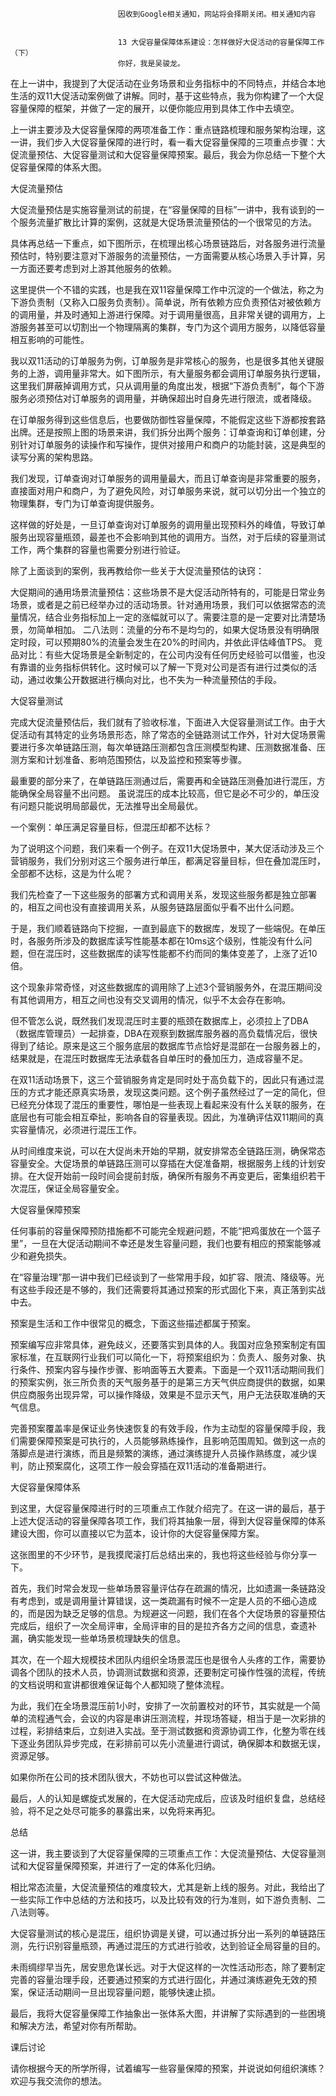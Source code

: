 
                            
                            因收到Google相关通知，网站将会择期关闭。相关通知内容
                            
                            
                            13 大促容量保障体系建设：怎样做好大促活动的容量保障工作（下）
                            你好，我是吴骏龙。

在上一讲中，我提到了大促活动在业务场景和业务指标中的不同特点，并结合本地生活的双11大促活动案例做了讲解。同时，基于这些特点，我为你构建了一个大促容量保障的框架，并做了一定的展开，以便你能应用到具体工作中去填空。

上一讲主要涉及大促容量保障的两项准备工作：重点链路梳理和服务架构治理，这一讲，我们步入大促容量保障的进行时，看一看大促容量保障的三项重点步骤：大促流量预估、大促容量测试和大促容量保障预案。最后，我会为你总结一下整个大促容量保障的体系大图。

大促流量预估

大促流量预估是实施容量测试的前提，在“容量保障的目标”一讲中，我有谈到的一个服务流量扩散比计算的案例，这就是大促场景流量预估的一个很常见的方法。

具体再总结一下重点，如下图所示，在梳理出核心场景链路后，对各服务进行流量预估时，特别要注意对下游服务的流量预估，一方面需要从核心场景入手计算，另一方面还要考虑到对上游其他服务的依赖。



这里提供一个不错的实践，也是我在双11容量保障工作中沉淀的一个做法，称之为下游负责制（又称入口服务负责制）。简单说，所有依赖方应负责预估对被依赖方的调用量，并及时通知上游进行保障。对于调用量很高，且非常关键的调用方，上游服务甚至可以切割出一个物理隔离的集群，专门为这个调用方服务，以降低容量相互影响的可能性。

我以双11活动的订单服务为例，订单服务是非常核心的服务，也是很多其他关键服务的上游，调用量非常大。如下图所示，有大量服务都会调用订单服务执行逻辑，这里我们屏蔽掉调用方式，只从调用量的角度出发，根据“下游负责制”，每个下游服务必须预估对订单服务的调用量，并确保超出时自身先进行限流，或者降级。



在订单服务得到这些信息后，也要做防御性容量保障，不能假定这些下游都按套路出牌。还是按照上图的场景来讲，我们拆分出两个服务：订单查询和订单创建，分别针对订单服务的读操作和写操作，提供对接用户和商户的功能封装，这是典型的读写分离的架构思路。

我们发现，订单查询对订单服务的调用量最大，而且订单查询是非常重要的服务，直接面对用户和商户，为了避免风险，对订单服务来说，就可以切分出一个独立的物理集群，专门为订单查询提供服务。

这样做的好处是，一旦订单查询对订单服务的调用量出现预料外的峰值，导致订单服务出现容量瓶颈，最差也不会影响到其他的调用方。当然，对于后续的容量测试工作，两个集群的容量也需要分别进行验证。

除了上面谈到的案例，我再教给你一些关于大促流量预估的诀窍：


大促期间的通用场景流量预估：这些场景不是大促活动所特有的，可能是日常业务场景，或者是之前已经举办过的活动场景。针对通用场景，我们可以依据常态的流量情况，结合业务指标加上一定的涨幅就可以了。需要注意的是一定要对比清楚场景，勿简单相加。
二八法则：流量的分布不是均匀的，如果大促场景没有明确限定时段，可以预期80%的流量会发生在20%的时间内，并依此评估峰值TPS。
竞品对比：有些大促场景是全新制定的，在公司内没有任何历史经验可以借鉴，也没有靠谱的业务指标供转化。这时候可以了解一下竞对公司是否有进行过类似的活动，通过收集公开数据进行横向对比，也不失为一种流量预估的手段。


大促容量测试

完成大促流量预估后，我们就有了验收标准，下面进入大促容量测试工作。由于大促活动有其特定的业务场景形态，除了常态的全链路测试工作外，针对大促场景需要进行多次单链路压测，每次单链路压测都包含压测模型构建、压测数据准备、压测方案和计划准备、影响范围预估，以及监控和预案等步骤。

最重要的部分来了，在单链路压测通过后，需要再和全链路压测叠加进行混压，方能确保全局容量不出问题。 虽说混压的成本比较高，但它是必不可少的，单压没有问题只能说明局部最优，无法推导出全局最优。



一个案例：单压满足容量目标，但混压却都不达标？

为了说明这个问题，我们来看一个例子。在双11大促场景中，某大促活动涉及三个营销服务，我们分别对这三个服务进行单压，都满足容量目标，但在叠加混压时，全部都不达标，这是为什么呢？

我们先检查了一下这些服务的部署方式和调用关系，发现这些服务都是独立部署的，相互之间也没有直接调用关系，从服务链路层面似乎看不出什么问题。



于是，我们顺着链路向下挖掘，一直到最底下的数据库，发现了一些端倪。在单压时，各服务所涉及的数据库读写性能基本都在10ms这个级别，性能没有什么问题，但在混压时，这些数据库的读写性能都不约而同的集体变差了，上涨了近10倍。

这个现象非常奇怪，对这些数据库的调用除了上述3个营销服务外，在混压期间没有其他调用方，相互之间也没有交叉调用的情况，似乎不太会存在影响。



但不管怎么说，既然我们发现混压时主要的瓶颈在数据库上，必须拉上了DBA（数据库管理员）一起排查，DBA在观察到数据库服务器的高负载情况后，很快得到了结论。原来是这三个服务底层的数据库节点恰好是混部在一台服务器上的，结果就是，在混压时数据库无法承载各自单压时的叠加压力，造成容量不足。



在双11活动场景下，这三个营销服务肯定是同时处于高负载下的，因此只有通过混压的方式才能还原真实场景，发现这类问题。这个例子虽然经过了一定的简化，但已经充分体现了混压的重要性，哪怕是一些表现上看起来没有什么关联的服务，在底层也有可能会相互牵扯，影响各自的容量表现。因此，为准确评估双11期间的真实容量情况，必须进行混压工作。

从时间维度来说，可以在大促尚未开始的早期，就安排常态全链路压测，确保常态容量安全。大促场景的单链路压测可以穿插在大促准备期，根据服务上线的计划安排。在大促开始前一段时间会提前封版，确保所有服务不再变更后，密集组织若干次混压，保证全局容量安全。



大促容量保障预案

任何事前的容量保障预防措施都不可能完全规避问题，不能“把鸡蛋放在一个篮子里”，一旦在大促活动期间不幸还是发生容量问题，我们也要有相应的预案能够减少和避免损失。

在“容量治理”那一讲中我们已经谈到了一些常用手段，如扩容、限流、降级等。光有这些手段还是不够的，我们还需要将其通过预案的形式固化下来，真正落到实战中去。

预案是生活和工作中很常见的概念，下面这些描述都属于预案。



预案编写应非常具体，避免歧义，还要落实到具体的人。我国对应急预案制定有国家标准，在互联网行业我们可以简化一下，将预案组织为：负责人、服务对象、执行条件、预案内容与操作步骤、影响面等五大要素。下面是一个双11活动期间我们的预案实例，张三所负责的天气服务基于的是第三方天气供应商提供的数据，如果供应商服务出现异常，可以操作降级，效果是不显示天气，用户无法获取准确的天气信息。



完善预案覆盖率是保证业务快速恢复的有效手段，作为主动型的容量保障手段，我们需要保障预案是可执行的，人员能够熟练操作，且影响范围周知。做到这一点的落脚点是进行演练，而且是频繁的演练，通过演练提升人员操作熟练度，减少误判，防止预案腐化，这项工作一般会穿插在双11活动的准备期进行。

大促容量保障体系

到这里，大促容量保障进行时的三项重点工作就介绍完了。在这一讲的最后，基于上述大促活动的容量保障各项工作，我们将其抽象一层，得到大促容量保障的体系建设大图，你可以直接以它为蓝本，设计你的大促容量保障方案。



这张图里的不少环节，是我摸爬滚打后总结出来的，我也将这些经验与你分享一下。

首先，我们时常会发现一些单场景容量评估存在疏漏的情况，比如遗漏一条链路没有考虑到，或是调用量计算错误，这一类疏漏有时候不一定是人员的不细心造成的，而是因为缺乏足够的信息。为规避这一问题，我们在各个大促场景的容量预估完成后，组织了一次全局评审，全局评审的目的是拉齐各方之间的信息，查遗补漏，确实能发现一些单场景梳理缺失的信息。

其次，在一个超大规模技术团队内组织全场景混压也是很令人头疼的工作，需要协调各个团队的技术人员，协调测试数据和资源，还要制定可操作性强的流程，传统的文档说明和宣讲都很难保证每个人都知晓了整体流程。

为此，我们在全场景混压前1小时，安排了一次前置校对的环节，其实就是一个简单的流程通气会，会议的内容是串讲压测流程，并现场答疑，相当于是一次彩排的过程，彩排结束后，立刻进入实战。至于测试数据和资源协调工作，化整为零在线下逐业务团队异步完成，在彩排前可以先小流量进行调试，确保脚本和数据无误，资源足够。

如果你所在公司的技术团队很大，不妨也可以尝试这种做法。

最后，人的认知是螺旋式发展的，在大促活动完成后，应该及时组织复盘，总结经验，将不足之处尽可能多的暴露出来，以免将来再犯。

总结

这一讲，我主要谈到了大促容量保障的三项重点工作：大促流量预估、大促容量测试和大促容量保障预案，并进行了一定的体系化归纳。

相比常态流量，大促流量预估的难度较大，尤其是新上线的服务。对此，我给出了一些实际工作中总结的方法和技巧，以及比较有效的行为准则，如下游负责制、二八法则等。

大促容量测试的核心是混压，组织协调是关键，可以通过拆分出一系列的单链路压测，先行识别容量瓶颈，再通过混压的方式进行验收，达到验证全局容量的目的。

未雨绸缪早当先，居安思危谋长远。对于大促这样的一次性活动形态，除了要制定完善的容量治理手段，还要通过预案的方式进行固化，并通过演练避免无效的预案，保证活动期间一旦出现容量问题，能够快速止损。

最后，我将大促容量保障工作抽象出一张体系大图，并讲解了实际遇到的一些困境和解决方法，希望对你有所帮助。

课后讨论

请你根据今天的所学所得，试着编写一些容量保障的预案，并说说如何组织演练？欢迎与我交流你的想法。

                        
                        
                            